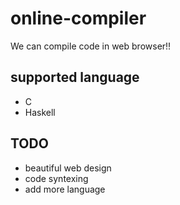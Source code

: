 # online-compiler
We can compile code in web browser!!

## supported language
* C
* Haskell

## TODO
* beautiful web design
* code syntexing
* add more language
